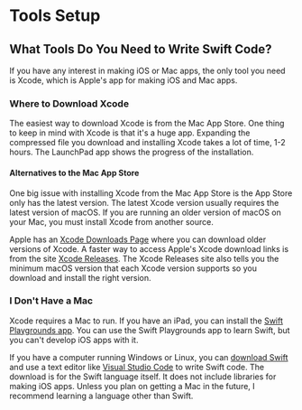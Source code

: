 # Tools Setup

## What Tools Do You Need to Write Swift Code?

If you have any interest in making iOS or Mac apps, the only tool you need is Xcode, which is Apple's app for making iOS and Mac apps.

### Where to Download Xcode

The easiest way to download Xcode is from the Mac App Store. One thing to keep in mind with Xcode is that it's a huge app. Expanding the compressed file you download and installing Xcode takes a lot of time, 1-2 hours. The LaunchPad app shows the progress of the installation.

#### Alternatives to the Mac App Store

One big issue with installing Xcode from the Mac App Store is the App Store only has the latest version. The latest Xcode version usually requires the latest version of macOS. If you are running an older version of macOS on your Mac, you must install Xcode from another source.

Apple has an [Xcode Downloads Page](https://developer.apple.com/xcode/resources/) where you can download older versions of Xcode. A faster way to access Apple's Xcode download links is from the site [Xcode Releases](https://xcodereleases.com). The Xcode Releases site also tells you the minimum macOS version that each Xcode version supports so you download and install the right version.

### I Don't Have a Mac

Xcode requires a Mac to run. If you have an iPad, you can install the [Swift Playgrounds app](https://apps.apple.com/us/app/swift-playgrounds/id908519492). You can use the Swift Playgrounds app to learn Swift, but you can't develop iOS apps with it.

If you have a computer running Windows or Linux, you can [download Swift](https://swift.org/download/) and use a text editor like [Visual Studio Code](https://code.visualstudio.com) to write Swift code. The download is for the Swift language itself. It does not include libraries for making iOS apps. Unless you plan on getting a Mac in the future, I recommend learning a language other than Swift.
